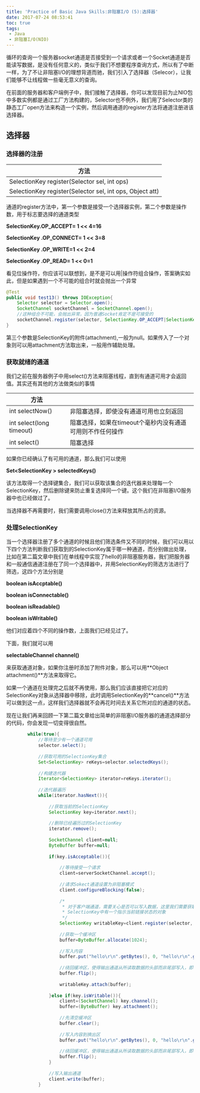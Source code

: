 ```yaml
---
title: 'Practice of Basic Java Skills:非阻塞I/O (5):选择器'
date: 2017-07-24 08:53:41
toc: true
tags:
 - Java
 - 非阻塞I/O(NIO)
---
```


  循环的查询一个服务器socket通道是否接受到一个请求或者一个Socket通道是否能读写数据，是没有任何意义的，类似于我们不想要程序查询方式，所以有了中断一样，为了不让非阻塞I/O的理想背道而驰，我们引入了选择器（Selecor），让我们能够不让线程做一些毫无意义的查询。

  在前面的服务器和客户端例子中，我们接触了选择器，你可以发现目前为止NIO包中多数实例都是通过工厂方法构建的，Selector也不例外，我们用了Selector类的静态工厂open方法来构造一个实例，然后调用通道的register方法将通道注册进该选择器。

## 选择器

### 选择器的注册

| 方法                                       |
| ---------------------------------------- |
| SelectionKey register(Selector sel, int ops) |
| SelectionKey register(Selector sel, int ops, Object att) |

  通道的register方法中，第一个参数是接受一个选择器实例，第二个参数是操作数，用于标志要选择的通道类型

**SelectionKey.OP_ACCEPT= 1 << 4=16**

**SelectionKey .OP_CONNECT= 1 << 3=8**

**SelectionKey .OP_WRITE=1 << 2=4**

**SelectionKey .OP_READ= 1 << 0=1**

<!--more-->

看见位操作符，你应该可以联想到，是不是可以用|操作符组合操作，答案确实如此，但是如果遇到一个不可能的组合时就会抛出一个异常

```java
@Test
public void test13() throws IOException{
	Selector selector = Selector.open();
	SocketChannel socketChannel = SocketChannel.open();
    //这种组合不可能，会抛出异常，因为普通Socket肯定不是可接受的
	socketChannel.register(selector, SelectionKey.OP_ACCEPT|SelectionKey.OP_READ);
}
```
 第三个参数是SelectionKey的附件(attachment),一般为null。如果传入了一个对象则可以用attachment方法取出来，一般用作辅助处理。

### 获取就绪的通道

  我们之前在服务器例子中用select()方法来阻塞线程，直到有通道可用才会返回值。其实还有其他的方法做类似的事情

| 方法                       |                                  |
| ------------------------ | -------------------------------- |
| int selectNow()          | 非阻塞选择，即使没有通道可用也立刻返回              |
| int select(long timeout) | 阻塞选择，如果在timeout个毫秒内没有通道可用则不作任何操作 |
| int select()             | 阻塞选择                             |

如果你已经确认了有可用的通道，那么我们可以使用

**Set&lt;SelectionKey &gt; selectedKeys()**

  该方法取得一个选择键集合，我们可以获取该集合的迭代器来处理每一个SelectionKey，然后删除键来防止重复选择同一个键。这个我们在非阻塞I/O服务器中也已经做过了。

当选择器不再需要时，我们需要调用close()方法来释放其所占的资源。

### 处理SelectionKey

  当一个选择器注册了多个通道的时候且他们筛选条件又不同的时候，我们可以用以下四个方法判断我们获取到的SelectionKey属于哪一种通道，而分别做出处理，比如在第二篇文章中我们在单线程中实现了hello的非阻塞服务器，我们把服务器和一般通信通道注册在了同一个选择器中，并用SelectionKey的筛选方法进行了筛选，这四个方法分别是

**boolean isAccptable()**

**boolean isConnectable()**

**boolean isReadable()**

**boolean isWritable()**

他们对应着四个不同的操作数，上面我们已经见过了。

下面，我们就可以用

**selectableChannel channel()**

来获取通道对象，如果你注册时添加了附件对象，那么可以用**Object attachment()**方法来取得它。



如果一个通道在处理完之后就不再使用，那么我们应该直接把它对应的SelectionKey对象从选择器中移除，此时调用SelectionKey的**cancel()**方法可以做到这一点，这样我们选择器就不会再花时间去关系它所对应的通道的状态。



现在让我们再来回顾一下第二篇文章给出简单的非阻塞I/O服务器的通道选择部分的代码，你会发现一切变得很自然。

```java
		while(true){
			//等待至少有一个通道可用
			selector.select();
			
			//获取可用的SelectionKey集合
			Set<SelectionKey> reKeys=selector.selectedKeys();
			
			//构建迭代器
			Iterator<SelectionKey> iterator=reKeys.iterator();
			
			//迭代器遍历
			while(iterator.hasNext()){
				
				//获取当前的SelectionKey
				SelectionKey key=iterator.next();
				
				//删除已经遍历过的SelectionKey
				iterator.remove();
				
				SocketChannel client=null;
				ByteBuffer buffer=null;
				
				if(key.isAcceptable()){
					
					//等待接受一个请求
					client=serverSocketChannel.accept();
					
					//请求Sokect通道设置为非阻塞模式
					client.configureBlocking(false);
					
					/*
					 * 对于客户端通道，需要关心是否可以写入数据，这里我们需要获取SelectionKey对象
					 * SelectionKey中有一个指示当前链接状态的对象
					 */
					SelectionKey writableKey=client.register(selector, SelectionKey.OP_WRITE);
					
					//获取一个缓冲区
					buffer=ByteBuffer.allocate(1024);
					
					//写入内容
					buffer.put("hello\r\n".getBytes(), 0, "hello\r\n".getBytes().length);
					
					//绕回缓冲区，使得输出通道从所读取数据的头部而非尾部写入，即使让读写指向位置(position字段)为0
					buffer.flip();
					
					writableKey.attach(buffer);
					
				}else if(key.isWritable()){
					client=(SocketChannel) key.channel();
					buffer=(ByteBuffer) key.attachment();
					
					//先清空缓冲区
					buffer.clear();
					
					//写入内容到换出区
					buffer.put("hello\r\n".getBytes(), 0, "hello\r\n".getBytes().length);
					
					//绕回缓冲区，使得输出通道从所读取数据的头部而非尾部写入，即使让读写指向位置(position字段)为0
					buffer.flip();
				}
				
				//写入输出通道
				client.write(buffer);
			}
```

